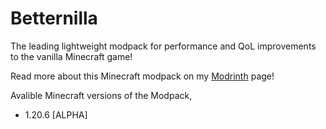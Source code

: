 # Betternilla
The leading lightweight modpack for performance and QoL improvements to the vanilla Minecraft game!

Read more about this Minecraft modpack on my [Modrinth](https://modrinth.com/modpack/betternilla) page!

Avalible Minecraft versions of the Modpack,
- 1.20.6 [ALPHA]
